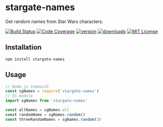 # stargate-names

Get random names from Star Wars characters.

[![Build Status][build-badge]][build]
[![Code Coverage][coverage-badge]][coverage]
[![version][version-badge]][package]
[![downloads][downloads-badge]][npmcharts]
[![MIT License][license-badge]][license]

## Installation

```
npm install stargate-names
```

## Usage

```js
// Node.js CommonJS
const sgNames = require('stargate-names')
// ES module
import sgNames from 'stargate-names'

const allNames = sgNames.all
const randomName = sgNames.random()
const threeRandomNames = sgNames.random(3)
```

[build-badge]: https://img.shields.io/travis/vitaliiburlaka/stargate-names.svg
[build]: https://travis-ci.org/vitaliiburlaka/stargate-names
[coverage-badge]: https://img.shields.io/codecov/c/github/vitaliiburlaka/stargate-names.svg
[coverage]: https://codecov.io/github/vitaliiburlaka/stargate-names
[version-badge]: https://img.shields.io/npm/v/stargate-names.svg
[package]: https://www.npmjs.com/package/stargate-names
[downloads-badge]: https://img.shields.io/npm/dm/stargate-names.svg
[npmcharts]: http://npmcharts.com/compare/stargate-names
[license-badge]: https://img.shields.io/npm/l/stargate-names.svg
[license]: https://github.com/vitaliiburlaka/stargate-names/blob/master/LICENSE

